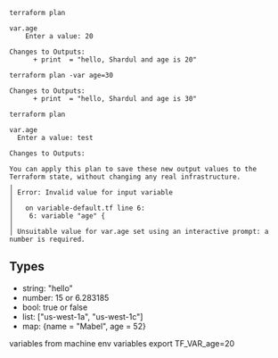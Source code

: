 ```
terraform plan

var.age
    Enter a value: 20

Changes to Outputs:
      + print  = "hello, Shardul and age is 20"
```

```
terraform plan -var age=30

Changes to Outputs:
      + print  = "hello, Shardul and age is 30"
```

```
terraform plan

var.age
  Enter a value: test

Changes to Outputs:

You can apply this plan to save these new output values to the Terraform state, without changing any real infrastructure.
╷
│ Error: Invalid value for input variable
│ 
│   on variable-default.tf line 6:
│    6: variable "age" {
│ 
│ Unsuitable value for var.age set using an interactive prompt: a number is required.
```


## Types
- string: "hello"
- number: 15 or  6.283185
- bool: true or false
- list: ["us-west-1a", "us-west-1c"]
- map: {name = "Mabel", age = 52}


variables from machine env variables 
export TF_VAR_age=20


